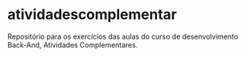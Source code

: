 # atividadescomplementar
Repositório para os exercícios das aulas do curso de desenvolvimento Back-And, Atividades Complementares.
